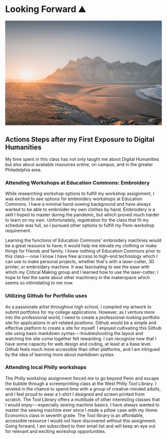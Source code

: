 # Looking Forward ⛰️

![alt text](assets/mountainbackground.png)

## Actions Steps after my First Exposure to Digital Humanities

My time spent in this class has not only taught me about Digital Humanities but also about available resources online, on campus, and in the greater Philadelphia area. 

### Attending Workshops at Education Commons: Embroidery

While researching workshop options to fulfill my workshop assignment, I was excited to see options for embroidery workshops at Education Commons. I have a minimal hand-sowing background and have always wanted to be able to embroider my own clothes by hand. Embroidery is a skill I hoped to master during the pandemic, but which proved much harder to learn on my own. Unfortunately, registration for the class that fit my schedule was full, so I pursued other options to fulfill my Penn workshop requirement.

Learning the functions of Education Commons' embroidery machines would be a great resource to have; it would help me elevate my clothing or make things for friends and family. I knew nothing of Education Commons prior to this class---now I know I have free access to high-end technology which I can use to make personal projects, whether that's with a laser-cutter, 3D printer, or embroidery machine. It was fascinating to see the ease with which my Critical Making group and I learned how to use the laser-cutter; I hope to feel the same about other machinery in the makerspace which seems so intimidating to me now.
   
### Utilizing Github for Portfolio uses

As a passionate artist throughout high school, I compiled my artwork to submit portfolios for my college applications. However, as I venture more into the professional world, I need to create a professional-looking portfolio site for applications in art-related positions. Github would be a simple and effective platform to create a site for myself. I enjoyed cultivating this Github site using basic markdown syntax---troubleshooting the layout and watching the site come together felt rewarding. I can recognize now that I have some capacity for web design and coding, at least at a base level. Github feels much more accessible than other platforms, and I am intrigued by the idea of learning more about markdown syntax.
  
### Attending local Philly workshops

The Philly workshop assignment forced me to go beyond Penn and escape the bubble through a screenprinting class at the West Philly Tool Library. I reveled in the chance to spend time with a group of creative-minded adults, and I feel proud to wear a t-shirt I designed and screen printed from scratch. The Tool Library offers a multitude of other interesting classes that I would enjoy---especially sewing machine basics. I have always wanted to master the sewing machine ever since I made a pillow case with my Home Economics class in seventh grade. The Tool library is an affordable, accessible resource I would not have discovered without this assignment. Going forward, I am subscribed to their email list and will keep an eye out for relevant and exciting workshop opportunities. 
